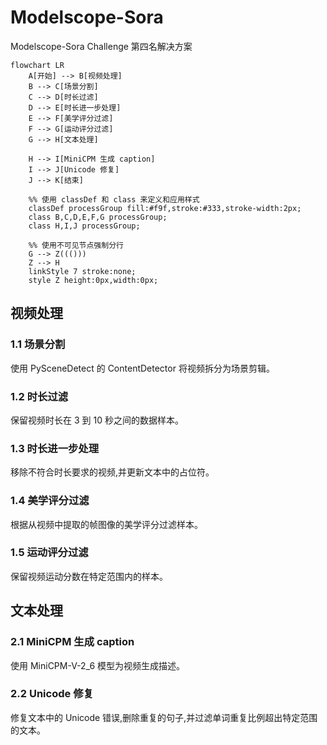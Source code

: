 # Modelscope-Sora
Modelscope-Sora Challenge 第四名解决方案

```mermaid
flowchart LR
    A[开始] --> B[视频处理]
    B --> C[场景分割]
    C --> D[时长过滤]
    D --> E[时长进一步处理]
    E --> F[美学评分过滤]
    F --> G[运动评分过滤]
    G --> H[文本处理]
    
    H --> I[MiniCPM 生成 caption]
    I --> J[Unicode 修复]
    J --> K[结束]
    
    %% 使用 classDef 和 class 来定义和应用样式
    classDef processGroup fill:#f9f,stroke:#333,stroke-width:2px;
    class B,C,D,E,F,G processGroup;
    class H,I,J processGroup;
    
    %% 使用不可见节点强制分行
    G --> Z((()))
    Z --> H
    linkStyle 7 stroke:none;
    style Z height:0px,width:0px;
```

## 视频处理
### 1.1 场景分割
使用 PySceneDetect 的 ContentDetector 将视频拆分为场景剪辑。

### 1.2 时长过滤
保留视频时长在 3 到 10 秒之间的数据样本。

### 1.3 时长进一步处理
移除不符合时长要求的视频,并更新文本中的占位符。

### 1.4 美学评分过滤
根据从视频中提取的帧图像的美学评分过滤样本。

### 1.5 运动评分过滤
保留视频运动分数在特定范围内的样本。

## 文本处理
### 2.1 MiniCPM 生成 caption
使用 MiniCPM-V-2_6 模型为视频生成描述。

### 2.2 Unicode 修复
修复文本中的 Unicode 错误,删除重复的句子,并过滤单词重复比例超出特定范围的文本。
